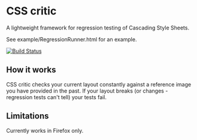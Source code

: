 CSS critic
==========

A lightweight framework for regression testing of Cascading Style Sheets.

See example/RegressionRunner.html for an example.

[![Build Status](https://secure.travis-ci.org/cburgmer/csscritic.png?branch=master)](http://travis-ci.org/cburgmer/csscritic)

How it works
------------

CSS critic checks your current layout constantly against a reference image you have provided in the past. If your layout breaks (or changes - regression tests can't tell) your tests fail.

Limitations
-----------

Currently works in Firefox only.
 